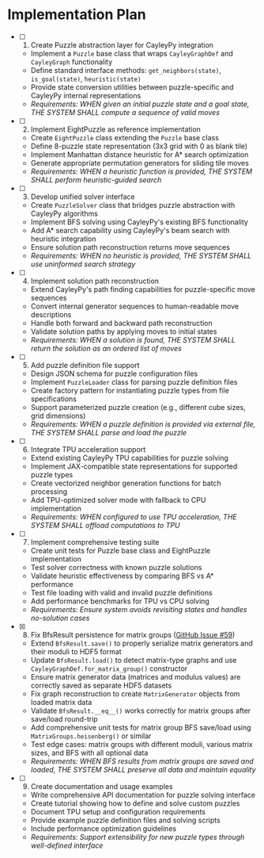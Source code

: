 # Implementation Plan

- [ ] 1. Create Puzzle abstraction layer for CayleyPy integration
  - Implement a `Puzzle` base class that wraps `CayleyGraphDef` and `CayleyGraph` functionality
  - Define standard interface methods: `get_neighbors(state)`, `is_goal(state)`, `heuristic(state)`
  - Provide state conversion utilities between puzzle-specific and CayleyPy internal representations
  - _Requirements: WHEN given an initial puzzle state and a goal state, THE SYSTEM SHALL compute a sequence of valid moves_

- [ ] 2. Implement EightPuzzle as reference implementation
  - Create `EightPuzzle` class extending the `Puzzle` base class
  - Define 8-puzzle state representation (3x3 grid with 0 as blank tile)
  - Implement Manhattan distance heuristic for A* search optimization
  - Generate appropriate permutation generators for sliding tile moves
  - _Requirements: WHEN a heuristic function is provided, THE SYSTEM SHALL perform heuristic-guided search_

- [ ] 3. Develop unified solver interface
  - Create `PuzzleSolver` class that bridges puzzle abstraction with CayleyPy algorithms
  - Implement BFS solving using CayleyPy's existing BFS functionality
  - Add A* search capability using CayleyPy's beam search with heuristic integration
  - Ensure solution path reconstruction returns move sequences
  - _Requirements: WHEN no heuristic is provided, THE SYSTEM SHALL use uninformed search strategy_

- [ ] 4. Implement solution path reconstruction
  - Extend CayleyPy's path finding capabilities for puzzle-specific move sequences
  - Convert internal generator sequences to human-readable move descriptions
  - Handle both forward and backward path reconstruction
  - Validate solution paths by applying moves to initial states
  - _Requirements: WHEN a solution is found, THE SYSTEM SHALL return the solution as an ordered list of moves_

- [ ] 5. Add puzzle definition file support
  - Design JSON schema for puzzle configuration files
  - Implement `PuzzleLoader` class for parsing puzzle definition files
  - Create factory pattern for instantiating puzzle types from file specifications
  - Support parameterized puzzle creation (e.g., different cube sizes, grid dimensions)
  - _Requirements: WHEN a puzzle definition is provided via external file, THE SYSTEM SHALL parse and load the puzzle_

- [ ] 6. Integrate TPU acceleration support
  - Extend existing CayleyPy TPU capabilities for puzzle solving
  - Implement JAX-compatible state representations for supported puzzle types
  - Create vectorized neighbor generation functions for batch processing
  - Add TPU-optimized solver mode with fallback to CPU implementation
  - _Requirements: WHEN configured to use TPU acceleration, THE SYSTEM SHALL offload computations to TPU_

- [ ] 7. Implement comprehensive testing suite
  - Create unit tests for Puzzle base class and EightPuzzle implementation
  - Test solver correctness with known puzzle solutions
  - Validate heuristic effectiveness by comparing BFS vs A* performance
  - Test file loading with valid and invalid puzzle definitions
  - Add performance benchmarks for TPU vs CPU solving
  - _Requirements: Ensure system avoids revisiting states and handles no-solution cases_

- [x] 8. Fix BfsResult persistence for matrix groups ([GitHub Issue #59](https://github.com/cayleypy/cayleypy/issues/59))
  - Extend `BfsResult.save()` to properly serialize matrix generators and their moduli to HDF5 format
  - Update `BfsResult.load()` to detect matrix-type graphs and use `CayleyGraphDef.for_matrix_group()` constructor
  - Ensure matrix generator data (matrices and modulus values) are correctly saved as separate HDF5 datasets
  - Fix graph reconstruction to create `MatrixGenerator` objects from loaded matrix data
  - Validate `BfsResult.__eq__()` works correctly for matrix groups after save/load round-trip
  - Add comprehensive unit tests for matrix group BFS save/load using `MatrixGroups.heisenberg()` or similar
  - Test edge cases: matrix groups with different moduli, various matrix sizes, and BFS with all optional data
  - _Requirements: WHEN BFS results from matrix groups are saved and loaded, THE SYSTEM SHALL preserve all data and maintain equality_

- [ ] 9. Create documentation and usage examples
  - Write comprehensive API documentation for puzzle solving interface
  - Create tutorial showing how to define and solve custom puzzles
  - Document TPU setup and configuration requirements
  - Provide example puzzle definition files and solving scripts
  - Include performance optimization guidelines
  - _Requirements: Support extensibility for new puzzle types through well-defined interface_